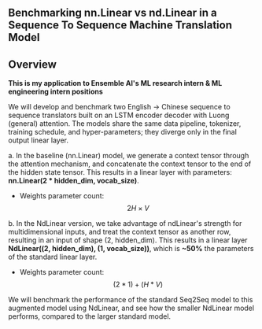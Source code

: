 ## Benchmarking nn.Linear vs nd.Linear in a Sequence To Sequence Machine Translation Model
## Overview
**This is my application to Ensemble AI's ML research intern & ML engineering intern positions**

We will develop and benchmark two English → Chinese sequence to sequence translators built on an LSTM encoder decoder with Luong (general) attention.
The models share the same data pipeline, tokenizer, training schedule, and hyper-parameters; they diverge only in the final output linear layer. 

a. In the baseline (nn.Linear) model, we generate a context tensor through the attention mechanism, and concatenate the context tensor to the end of the hidden state tensor. This results in a linear layer with parameters: **nn.Linear(2 * hidden_dim, vocab_size)**. 

- Weights parameter count: $$ 
2 H × V
$$

b. In the NdLinear version, we take advantage of ndLinear's strength for multidimensional inputs, and treat the context tensor as another row, resulting in an input of shape (2, hidden_dim). This results in a linear layer **NdLinear((2, hidden_dim), (1, vocab_size))**, which is **~50%** the parameters of the standard linear layer.
- Weights parameter count:
$$
(2 * 1) + (H * V)
$$


We will benchmark the performance of the standard Seq2Seq model to this augmented model using NdLinear, and see how the smaller NdLinear model performs, compared to the larger standard model. 
